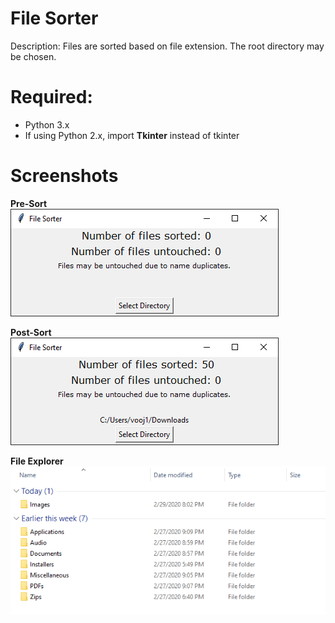 # File Sorter
Description: Files are sorted based on file extension. The root directory may be chosen.

# Required:
- Python 3.x
- If using Python 2.x, import <b>Tkinter</b> instead of tkinter

# Screenshots
<b>Pre-Sort</b><br>
![Image of pre-sort](https://github.com/Voozio/Images/blob/master/File%20Sorter/pre-sort.png?raw=true)

<b>Post-Sort</b><br>
![Image of post-sort](https://github.com/Voozio/Images/blob/master/File%20Sorter/post-sort.png?raw=true)

<b>File Explorer</b><br>
![Image of file explorer post-sort](https://github.com/Voozio/Images/blob/master/File%20Sorter/file_explorer.png?raw=true)
